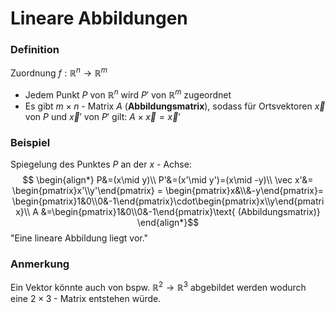 # Lineare Abbildungen
### Definition
Zuordnung $f: \mathbb{R}^n\rightarrow\mathbb{R}^m$
- Jedem Punkt $P$ von $\mathbb{R}^n$ wird $P'$ von $\mathbb{R}^m$ zugeordnet
- Es gibt $m\times n$ - Matrix $A$ (**Abbildungsmatrix**), sodass für Ortsvektoren $\vec x$ von $P$ und $\vec x '$ von $P'$ gilt: $A\times \vec x = \vec x'$ 
### Beispiel
Spiegelung des Punktes $P$ an der $x$ - Achse:
$$
\begin{align*}
P&=(x\mid y)\\
P'&=(x'\mid y')=(x\mid -y)\\
\vec x'&= \begin{pmatrix}x'\\y'\end{pmatrix} = \begin{pmatrix}x&\\&-y\end{pmatrix}= \begin{pmatrix}1&0\\0&-1\end{pmatrix}\cdot\begin{pmatrix}x\\y\end{pmatrix}\\
 A &=\begin{pmatrix}1&0\\0&-1\end{pmatrix}\text{ (Abbildungsmatrix)}
\end{align*}$$
"Eine lineare Abbildung liegt vor."
### Anmerkung
Ein Vektor könnte auch von bspw. $\mathbb{R}^2\rightarrow\mathbb{R}^3$ abgebildet werden wodurch eine $2\times 3$ - Matrix entstehen würde.